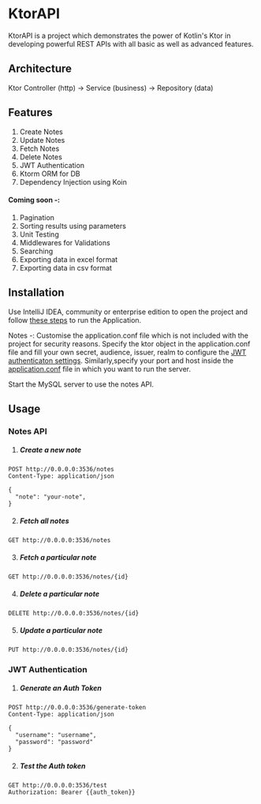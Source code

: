# KtorAPI

KtorAPI is a project which demonstrates the power of Kotlin's Ktor in developing powerful REST APIs with all basic as well as advanced features.

## Architecture
Ktor Controller (http) -> Service (business) -> Repository (data)
## Features
1. Create Notes
2. Update Notes
3. Fetch Notes
4. Delete Notes
5. JWT Authentication
6. Ktorm ORM for DB
7. Dependency Injection using Koin
#### Coming soon -:

1. Pagination
2. Sorting results using parameters
3. Unit Testing
4. Middlewares for Validations
5. Searching
6. Exporting data in excel format
7. Exporting data in csv format


## Installation

Use IntelliJ IDEA, community or enterprise edition to open the project and follow [these steps](https://ktor.io/docs/intellij-idea.html#run_app) to run the Application.

Notes -: Customise the application.conf file which is not included with the project for security reasons. Specify the ktor object in the application.conf file and fill your own secret, audience, issuer, realm to configure the [JWT authenticaton settings](https://ktor.io/docs/jwt.html#jwt-settings). Similarly,specify your port and host inside the [application.conf](https://ktor.io/docs/configurations.html#hocon-file) file in which you want to run the server.

Start the MySQL server to use the notes API.

## Usage
### Notes API

1. ##### Create a new note
```http
POST http://0.0.0.0:3536/notes
Content-Type: application/json

{
  "note": "your-note",
}
```

2. ##### Fetch all notes
```http
GET http://0.0.0.0:3536/notes
```

3. ##### Fetch a particular note
```http
GET http://0.0.0.0:3536/notes/{id}
```

4. ##### Delete a particular note
```http
DELETE http://0.0.0.0:3536/notes/{id}
```

5. ##### Update a particular note
```http
PUT http://0.0.0.0:3536/notes/{id}
```

### JWT Authentication

1. ##### Generate an Auth Token
```http
POST http://0.0.0.0:3536/generate-token
Content-Type: application/json

{
  "username": "username",
  "password": "password"
}
```

2. ##### Test the Auth token
```http
GET http://0.0.0.0:3536/test
Authorization: Bearer {{auth_token}}
```
